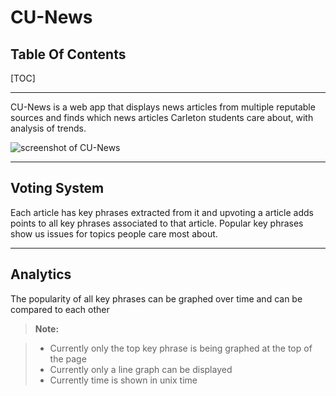 CU-News
===================

Table Of Contents
-------------------
[TOC]

----------

CU-News is a web app that displays news articles from multiple reputable sources and finds which news articles Carleton students care about, with analysis of trends.

![screenshot of CU-News](http://i.imgur.com/L2xU1LM.png)


----------

Voting System
-------------

Each article has key phrases extracted from it and upvoting a article adds points to all key phrases associated to that article. Popular key phrases show us issues for topics people care most about.

----------

Analytics
-------------------

The popularity of all key phrases can be graphed over time and can be compared to each other

> **Note:**

> - Currently only the top key phrase is being graphed at the top of the page
> - Currently only a line graph can be displayed
> - Currently time is shown in unix time